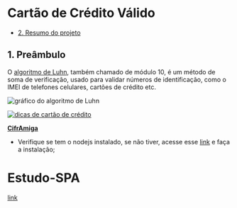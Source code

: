 # Cartão de Crédito Válido

* [2. Resumo do projeto](#2-resumo-do-projeto)

## 1. Preâmbulo

O [algoritmo de Luhn](https://es.wikipedia.org/wiki/Algoritmo_de_Luhn), também chamado de módulo 10, é um método de soma de verificação, usado para validar números de identificação, como o IMEI de telefones celulares, cartões de crédito etc.

![gráfico do algoritmo de Luhn](https://www.101computing.net/wp/wp-content/uploads/Luhn-Algorithm.png)

[![dicas de cartão de crédito](https://img.youtube.com/vi/f0zL6Ot9y_w/0.jpg)](https://www.youtube.com/watch?v=f0zL6Ot9y_w)

**[CifrAmiga](https://jessicamelise.github.io/SAP004-cipher/)**

- Verifique se tem o nodejs instalado, se não tiver, acesse esse [link](https://nodyjs.org/pt-br/download/) e faça a instalação;

# Estudo-SPA

[link](https://nodyjs.org/pt-br/download/)